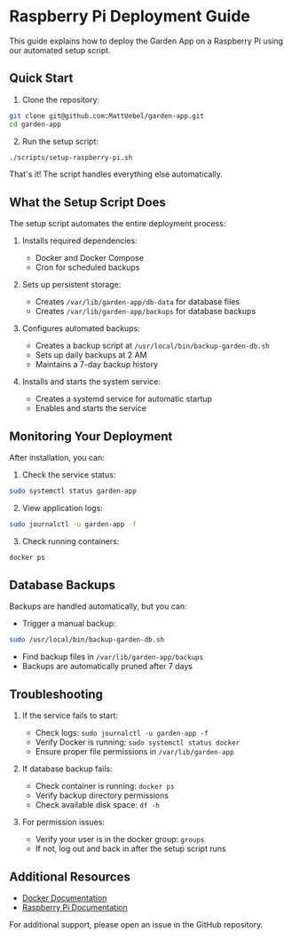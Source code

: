 # Raspberry Pi Deployment Guide

This guide explains how to deploy the Garden App on a Raspberry Pi using our automated setup script.

## Quick Start

1. Clone the repository:
```bash
git clone git@github.com:MattUebel/garden-app.git
cd garden-app
```

2. Run the setup script:
```bash
./scripts/setup-raspberry-pi.sh
```

That's it! The script handles everything else automatically.

## What the Setup Script Does

The setup script automates the entire deployment process:

1. Installs required dependencies:
   - Docker and Docker Compose
   - Cron for scheduled backups

2. Sets up persistent storage:
   - Creates `/var/lib/garden-app/db-data` for database files
   - Creates `/var/lib/garden-app/backups` for database backups

3. Configures automated backups:
   - Creates a backup script at `/usr/local/bin/backup-garden-db.sh`
   - Sets up daily backups at 2 AM
   - Maintains a 7-day backup history

4. Installs and starts the system service:
   - Creates a systemd service for automatic startup
   - Enables and starts the service

## Monitoring Your Deployment

After installation, you can:

1. Check the service status:
```bash
sudo systemctl status garden-app
```

2. View application logs:
```bash
sudo journalctl -u garden-app -f
```

3. Check running containers:
```bash
docker ps
```

## Database Backups

Backups are handled automatically, but you can:

- Trigger a manual backup:
```bash
sudo /usr/local/bin/backup-garden-db.sh
```

- Find backup files in `/var/lib/garden-app/backups`
- Backups are automatically pruned after 7 days

## Troubleshooting

1. If the service fails to start:
   - Check logs: `sudo journalctl -u garden-app -f`
   - Verify Docker is running: `sudo systemctl status docker`
   - Ensure proper file permissions in `/var/lib/garden-app`

2. If database backup fails:
   - Check container is running: `docker ps`
   - Verify backup directory permissions
   - Check available disk space: `df -h`

3. For permission issues:
   - Verify your user is in the docker group: `groups`
   - If not, log out and back in after the setup script runs

## Additional Resources

- [Docker Documentation](https://docs.docker.com/)
- [Raspberry Pi Documentation](https://www.raspberrypi.org/documentation/)

For additional support, please open an issue in the GitHub repository.